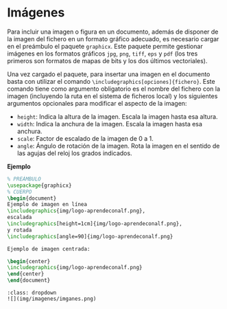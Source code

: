 # Imágenes

Para incluir una imagen o figura en un documento, además de disponer de la imagen del fichero en un formato gráfico adecuado, es necesario cargar en el preámbulo el paquete `graphicx`. Este paquete permite gestionar imágenes en los formatos gráficos `jpg`, `png`, `tiff`, `eps` y `pdf` (los tres primeros son formatos de mapas de bits y los dos últimos vectoriales).

Una vez cargado el paquete, para insertar una imagen en el documento basta con utilizar el comando `\includegraphics[opciones]{fichero}`. Este comando tiene como argumento obligatorio es el nombre del fichero con la imagen (incluyendo la ruta en el sistema de ficheros local) y los siguientes argumentos opcionales para modificar el aspecto de la imagen:

- `height`: Indica la altura de la imagen. Escala la imagen hasta esa altura.
- `width`: Indica la anchura de la imagen. Escala la imagen hasta esa anchura.
- `scale`: Factor de escalado de la imagen de 0 a 1.
- `angle`: Ángulo de rotación de la imagen. Rota la imagen en el sentido de las agujas del reloj los grados indicados.

**Ejemplo**

```latex
% PREÁMBULO
\usepackage{graphicx}
% CUERPO
\begin{document}
Ejemplo de imagen en línea 
\includegraphics{img/logo-aprendeconalf.png}, 
escalada
\includegraphics[height=1cm]{img/logo-aprendeconalf.png},
y rotada
\includegraphics[angle=90]{img/logo-aprendeconalf.png}

Ejemplo de imagen centrada:

\begin{center}
\includegraphics{img/logo-aprendeconalf.png}
\end{center}
\end{document}
```

```{admonition} Salida
:class: dropdown
![](img/imagenes/imganes.png)
```
